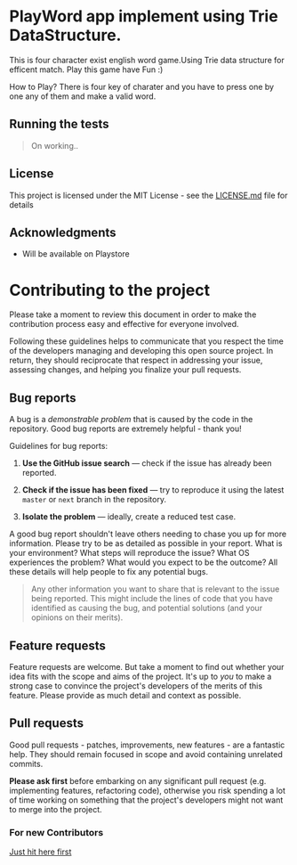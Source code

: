 # PlayWord app implement using Trie DataStructure.

This is four character exist english word game.Using Trie data structure for efficent match.
Play this game have Fun :)

How to Play?
There is four key of charater and you have to press one by one any of them and make a valid word.

## Running the tests

> On working..


## License

This project is licensed under the MIT License - see the [LICENSE.md](LICENSE.md) file for details

## Acknowledgments

* Will be available on Playstore 



# Contributing to the project

Please take a moment to review this document in order to make the contribution
process easy and effective for everyone involved.

Following these guidelines helps to communicate that you respect the time of
the developers managing and developing this open source project. In return,
they should reciprocate that respect in addressing your issue, assessing
changes, and helping you finalize your pull requests.


## Bug reports

A bug is a _demonstrable problem_ that is caused by the code in the repository.
Good bug reports are extremely helpful - thank you!

Guidelines for bug reports:

1. **Use the GitHub issue search** &mdash; check if the issue has already been
   reported.

2. **Check if the issue has been fixed** &mdash; try to reproduce it using the
   latest `master` or `next` branch in the repository.

3. **Isolate the problem** &mdash; ideally, create a reduced test case.

A good bug report shouldn't leave others needing to chase you up for more
information. Please try to be as detailed as possible in your report. What is
your environment? What steps will reproduce the issue? What OS experiences the
problem? What would you expect to be the outcome? All these details will help
people to fix any potential bugs.

> Any other information you want to share that is relevant to the issue being
> reported. This might include the lines of code that you have identified as
> causing the bug, and potential solutions (and your opinions on their
> merits).


## Feature requests

Feature requests are welcome. But take a moment to find out whether your idea
fits with the scope and aims of the project. It's up to *you* to make a strong
case to convince the project's developers of the merits of this feature. Please
provide as much detail and context as possible.


## Pull requests

Good pull requests - patches, improvements, new features - are a fantastic
help. They should remain focused in scope and avoid containing unrelated
commits.

**Please ask first** before embarking on any significant pull request (e.g.
implementing features, refactoring code), otherwise you risk spending a lot of
time working on something that the project's developers might not want to merge
into the project.

### For new Contributors

[Just hit here first](https://github.com/jsroyal/Opensource_Beginners)







